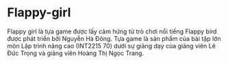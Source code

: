 # Flappy-girl
Flappy girl là tựa game được lấy cảm hứng từ trò chơi nổi tiếng Flappy bird được phát triển bởi Nguyễn Hà Đông. Tựa game là sản phẩm của bài tập lớn môn Lập trình nâng cao (INT2215 70) dưới sự giảng dạy của giảng viên Lê Đức Trọng và giảng viên Hoàng Thị Ngọc Trang. 
